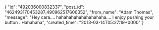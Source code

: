  {
   "id": "492036000832337",
   "post_id": "462493170453287_490962517606352",
   "from_name": "Adam Thomas",
   "message": "Hey cara.... hahahahahahahahahaha.... I enjoy pushing your button . Hahahaha",
   "created_time": "2013-03-14T05:27:19+0000"
 }
